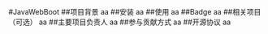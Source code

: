 #JavaWebBoot
##项目背景
aa
##安装
aa
##使用
aa
##Badge
aa
##相关项目（可选）
aa
##主要项目负责人
aa
##参与贡献方式
aa
##开源协议
aa

